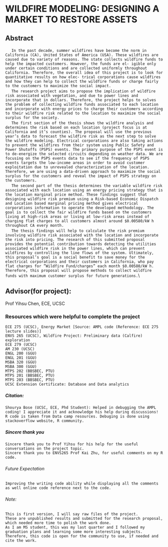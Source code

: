 # WILDFIRE MODELING: DESIGNING A MARKET TO RESTORE ASSETS
## Abstract 
&nbsp;&nbsp;&nbsp;&nbsp; ```In the past decade, summer wildfires have become the norm in California (CA), United States of America (USA). These wildfires are caused due to variety of reasons. The state collects wildfire funds to help the impacted customers. However, the funds are el- igible only under certain conditions and are collected uniformly throughout California. Therefore, the overall idea of this project is to look for quantitative results on how elec- trical corporations cause wildfires and how they can help to collect the wildfire funds or charge fairly to the customers to maximize the social impact.``` \
&nbsp;&nbsp;&nbsp;&nbsp; ```The research project aims to propose the implication of wildfire risk associated with vegetation, and due to power lines and incorporate that in dollars. Therefore, the project helps to solves the problem of collecting wildfire funds associated to each location and incorporate with energy prices to charge their customers according to their wildfire risk related to the location to maximize the social surplus for the society.``` \
&nbsp;&nbsp;&nbsp;&nbsp; ```The first section of the thesis shows the wildfire analysis and determines the risk based on each location (project focus is at California and it’s counties). The proposal will use the previous year’s data to forecast the wildfire risk as the next step to solve the wildfire modeling. Electrical corporations are also taking actions to prevent the wildfires from their system using Public Safety and Power Shutoffs (PSPS) events. The primary purpose of the PSPS event is to de-energize the selected circuits depending on weather data. We are focusing on the PSPS events data to see if the frequency of PSPS events targets the low-income areas in order to avoid customer exploitation due to unrevealed characterization of the location. Therefore, we are using a data-driven approach to maximize the social surplus for the customers and reveal the impact of PSPS strategy on the customers.``` \
&nbsp;&nbsp;&nbsp;&nbsp; ```The second part of the thesis determines the variable wildfire risk associated with each location using an energy pricing strategy that is the location marginal price method. These findings suggest that designing wildfire risk premium using a Risk-based Economic Dispatch and Location based marginal pricing method gives electrical corporations information to operate the developed methodology. The goal is to collect the fair wildfire funds based on the customers living at high-risk areas or living at low-risk areas instead of charging flat charges to all customers almost around $0.00580/kW h throughout CA every month.```\
&nbsp;&nbsp;&nbsp;&nbsp; ```The thesis findings will help to calculate the risk premium involving wildfire risk associated with the location and incorporate the risk into pricing. The research of this submitted proposal provides the potential contribution towards detecting the utilities associated wildfire risk in the power lines, which can prevent wildfires by controlling the line flows of the system. Ultimately, this proposal’s goal is a social benefit to save money for the electrical corporations and their customers in California, who pay flat charges for ”Wildfire Fund/charges” each month $0.00580/kW h. Therefore, this proposal will propose methods to collect wildfire funds with maximum customer surplus for future generations.```\

## Advisor(for project): 
Prof Yihsu Chen, ECE, UCSC

### Resources which were helpful to complete the project
```
ECE 275 (UCSC), Energy Market [Source: AMPL code (Reference: ECE 275 lecture slides)] 
ENVS 265 (UCSC), Wildfire Project: Preliminary data (Calfire) exploration 
ECE 279 (UCSC) 
AM 230 (UCSC)
ENGL 200 (GGU) 
ENGL 201 (GGU) 
MSBA 320 (GGU) 
MSBA 300 (GGU) 
MTPS 202 (BBSBEC, PTU)
MTPS 201 (BBSBEC, PTU)
MTPS 203 (BBSBEC, PTU)
UCSC Extension Certificate: Database and Data analytics 
```

##### Citation: 
```
Shourya Bose (UCSC, ECE, Phd Student): Helped in debugging the AMPL coding! I appreciate it and acknowledge his help during discussions! 
R code is taken from Data camp resources. Debuging is done using stackoverflow website, R community.
```

##### Sincere thank you 
```
Sincere thank you to Prof Yihsu for his help for the useful conversations on the project topic.
Sincere thank you to ENVS265 Prof Kai Zhu, for useful comments on my R code. 
```

###### Future Expectation 
```
Improving the writing code ability while displaying all the comments as well online code reference next to the code.
```

###### Note: 
``` 
This is first version, I will say raw files of the project. 
These are unpublished results and submitted for the research proposal, which needed more time to polish the work done. 
As I am MS student, this was my last quarter and I followed my graduation plans and learning some more interesting subjects. 
Therefore, this code is open for the community to use, if needed and cite the work. 
```
